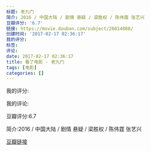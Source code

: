 ```yaml
---
标题: 老九门
简介: 2016 / 中国大陆 / 剧情 悬疑 / 梁胜权 / 陈伟霆 张艺兴
豆瓣评分: '6.7'
链接: https://movie.douban.com/subject/26614088/
创建时间: '2017-02-17 02:36:17'
我的评分:
标签:
评论:
date: 2017-02-17 02:36:17
title: 看了电影 - 老九门
tags: [电影]
categories: []
---
```


我的评分:

我的评论:

豆瓣评分:6.7

简介:2016 / 中国大陆 / 剧情 悬疑 / 梁胜权 / 陈伟霆 张艺兴

[豆瓣链接](https://movie.douban.com/subject/26614088/)


